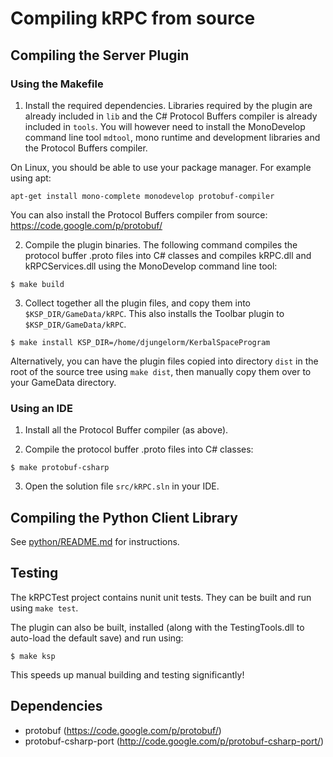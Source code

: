 Compiling kRPC from source
==========================

## Compiling the Server Plugin

### Using the Makefile

1. Install the required dependencies. Libraries required by the plugin are already included in `lib` and the C# Protocol Buffers compiler is already included in `tools`. You will however need to install the MonoDevelop command line tool `mdtool`, mono runtime and development libraries and the Protocol Buffers compiler.

 On Linux, you should be able to use your package manager. For example using apt:

 `apt-get install mono-complete monodevelop protobuf-compiler`

 You can also install the Protocol Buffers compiler from source: https://code.google.com/p/protobuf/

2. Compile the plugin binaries. The following command compiles the protocol buffer .proto files into C# classes and compiles kRPC.dll and kRPCServices.dll using the MonoDevelop command line tool:

 `$ make build`

3. Collect together all the plugin files, and copy them into `$KSP_DIR/GameData/kRPC`. This also installs the Toolbar plugin to `$KSP_DIR/GameData/kRPC`.

 `$ make install KSP_DIR=/home/djungelorm/KerbalSpaceProgram`

 Alternatively, you can have the plugin files copied into directory `dist` in the root of the source tree using `make dist`, then manually copy them over to your GameData directory.

### Using an IDE

1. Install all the Protocol Buffer compiler (as above).

2. Compile the protocol buffer .proto files into C# classes:

 `$ make protobuf-csharp`

3. Open the solution file `src/kRPC.sln` in your IDE.

## Compiling the Python Client Library

See [python/README.md](python/README.md) for instructions.

## Testing

The kRPCTest project contains nunit unit tests. They can be built and run using `make test`.

The plugin can also be built, installed (along with the TestingTools.dll to auto-load the default save) and run using:

`$ make ksp`

This speeds up manual building and testing significantly!

## Dependencies

 * protobuf (https://code.google.com/p/protobuf/)
 * protobuf-csharp-port (http://code.google.com/p/protobuf-csharp-port/)
